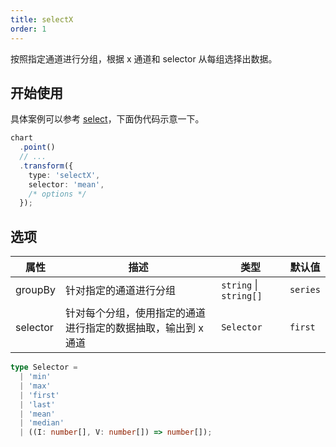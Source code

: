 ```yaml
---
title: selectX
order: 1
---
```


按照指定通道进行分组，根据 x 通道和 selector 从每组选择出数据。

## 开始使用

具体案例可以参考 [select](/api/transform/select)，下面伪代码示意一下。

```ts
chart
  .point()
  // ...
  .transform({
    type: 'selectX',
    selector: 'mean',
    /* options */
  });
```

## 选项

| 属性               | 描述                                           | 类型                     | 默认值                 |
|-------------------|------------------------------------------------|-------------------------|-----------------------|
| groupBy           | 针对指定的通道进行分组                             | `string` \| `string[]`  | `series`              |  
| selector          | 针对每个分组，使用指定的通道进行指定的数据抽取，输出到 x 通道 | `Selector`         |  `first`              |

```ts
type Selector =
  | 'min'
  | 'max'
  | 'first'
  | 'last'
  | 'mean'
  | 'median'
  | ((I: number[], V: number[]) => number[]);
```
